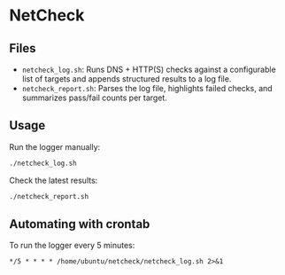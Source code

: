 # NetCheck

## Files

* `netcheck_log.sh`: Runs DNS + HTTP(S) checks against a configurable list of targets and appends structured results to a log file.
* `netcheck_report.sh`: Parses the log file, highlights failed checks, and summarizes pass/fail counts per target.

## Usage

Run the logger manually:

```bash
./netcheck_log.sh
```

Check the latest results:

```bash
./netcheck_report.sh
```

## Automating with crontab

To run the logger every 5 minutes:

```cron
*/5 * * * * /home/ubuntu/netcheck/netcheck_log.sh 2>&1
```


